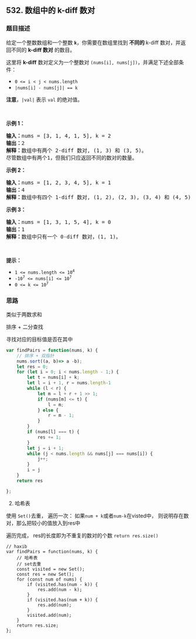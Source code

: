 ## 532. 数组中的 k-diff 数对

### 题目描述

<div class="notranslate"><p>给定一个整数数组和一个整数&nbsp;<code><strong>k</strong></code>，你需要在数组里找到<strong> 不同的&nbsp;</strong>k-diff 数对，并返回不同的 <strong>k-diff 数对</strong> 的数目。</p>

<p>这里将&nbsp;<strong>k-diff</strong>&nbsp;数对定义为一个整数对 <code>(nums[i], nums[j])</code>，并满足下述全部条件：</p>

<ul>
	<li><code>0 &lt;= i &lt; j &lt; nums.length</code></li>
	<li><code>|nums[i] - nums[j]| == k</code></li>
</ul>

<p><strong>注意</strong>，<code>|val|</code> 表示 <code>val</code> 的绝对值。</p>

<p>&nbsp;</p>

<p><strong>示例 1：</strong></p>

<pre><strong>输入：</strong>nums = [3, 1, 4, 1, 5], k = 2
<strong>输出：</strong>2
<strong>解释：</strong>数组中有两个 2-diff 数对, (1, 3) 和 (3, 5)。
尽管数组中有两个1，但我们只应返回不同的数对的数量。
</pre>

<p><strong>示例 2：</strong></p>

<pre><strong>输入：</strong>nums = [1, 2, 3, 4, 5], k = 1
<strong>输出：</strong>4
<strong>解释：</strong>数组中有四个 1-diff 数对, (1, 2), (2, 3), (3, 4) 和 (4, 5)。
</pre>

<p><strong>示例 3：</strong></p>

<pre><strong>输入：</strong>nums = [1, 3, 1, 5, 4], k = 0
<strong>输出：</strong>1
<strong>解释：</strong>数组中只有一个 0-diff 数对，(1, 1)。
</pre>

<p>&nbsp;</p>

<p><strong>提示：</strong></p>

<ul>
	<li><code>1 &lt;= nums.length &lt;= 10<sup>4</sup></code></li>
	<li><code>-10<sup>7</sup> &lt;= nums[i] &lt;= 10<sup>7</sup></code></li>
	<li><code>0 &lt;= k &lt;= 10<sup>7</sup></code></li>
</ul>
</div>

### 思路

类似于两数求和

排序 + 二分查找

寻找对应的目标值是否在其中
```js
var findPairs = function(nums, k) {
    // 排序 + 双指针
    nums.sort((a, b)=> a -b);
    let res = 0;
    for (let i = 0; i < nums.length - 1;) {
        let t = nums[i] + k;
        let l = i + 1, r = nums.length-1
        while (l < r) {
            let m = l + r + 1 >> 1;
            if (nums[m] <= t) {
                l = m;
            } else {
                r = m - 1;
            }
        }
        if (nums[l] === t) {
            res += 1;
        }
        let j = i + 1;
        while (j < nums.length && nums[j] === nums[i]) {
            j++;
        }
        i = j
    }
    return res

};

```
2. 哈希表

使用 `Set()`去重， 遍历一次：
如果`num + k`或者`num-k`在visted中， 则说明存在数对，那么把较小的值放入到res中

遍历完成， res的长度即为不重复的数对的个数
`return res.size()`
```JS
// haxib
var findPairs = function(nums, k) {
    // 哈希表
    // set去重
    const visited = new Set();
    const res = new Set();
    for (const num of nums) {
        if (visited.has(num - k)) {
            res.add(num - k);
        }
        if (visited.has(num + k)) {
            res.add(num);
        }
        visited.add(num);
    }
    return res.size;
};

```